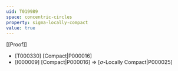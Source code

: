 ```yaml
---
uid: T019989
space: concentric-circles
property: sigma-locally-compact
value: true
---
```

[[Proof]]

* [T000330] [Compact|P000016]
* [I000009] [Compact|P000016] => [$\sigma$-Locally Compact|P000025]

